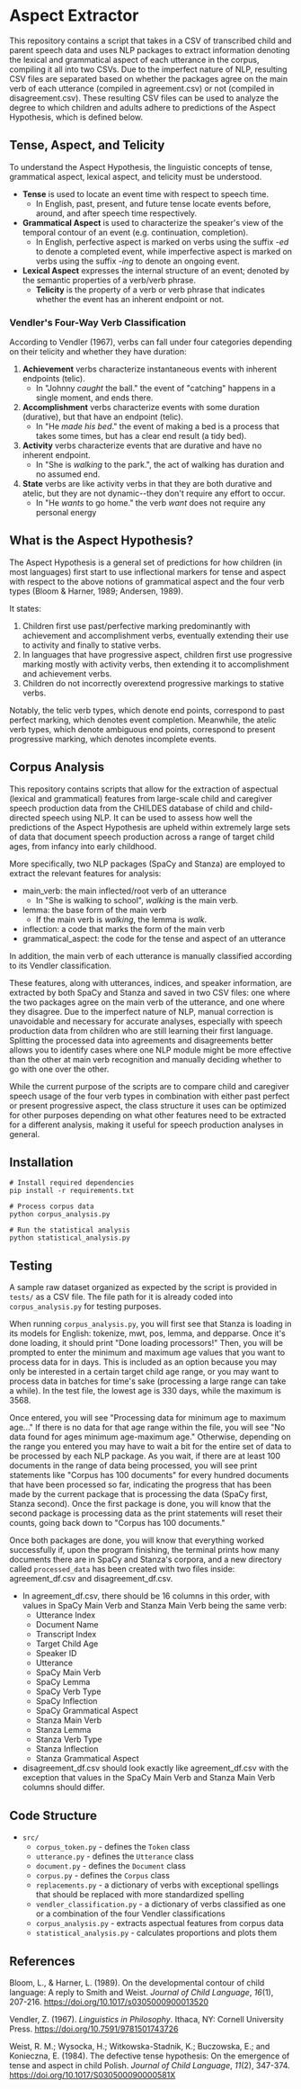 # Aspect Extractor
This repository contains a script that takes in a CSV of transcribed child and parent speech data and uses NLP packages 
to extract information denoting the lexical and grammatical aspect of each utterance in the corpus, compiling it all 
into two CSVs. Due to the imperfect nature of NLP, resulting CSV files are separated based on whether the packages agree
on the main verb of each utterance (compiled in agreement.csv) or not (compiled in disagreement.csv). These resulting 
CSV files can be used to analyze the degree to which children and adults adhere to predictions of the Aspect 
Hypothesis, which is defined below.

## Tense, Aspect, and Telicity
To understand the Aspect Hypothesis, the linguistic concepts of tense, grammatical aspect, lexical aspect, and telicity
must be understood.
- **Tense** is used to locate an event time with respect to speech time.
  - In English, past, present, and future tense locate events before, around, and after speech time respectively.
- **Grammatical Aspect** is used to characterize the speaker's view of the temporal contour of an event (e.g. continuation, completion).
  - In English, perfective aspect is marked on verbs using the suffix _-ed_ to denote a completed event, while imperfective aspect is marked on verbs using the suffix _-ing_ to denote an ongoing event.
- **Lexical Aspect** expresses the internal structure of an event; denoted by the semantic properties of a verb/verb phrase.
  - **Telicity** is the property of a verb or verb phrase that indicates whether the event has an inherent endpoint or not.

### Vendler's Four-Way Verb Classification
According to Vendler (1967), verbs can fall under four categories depending on their telicity and whether they have duration:
1. **Achievement** verbs characterize instantaneous events with inherent endpoints (telic).
   - In "Johnny _caught_ the ball." the event of "catching" happens in a single moment, and ends there.
2. **Accomplishment** verbs characterize events with some duration (durative), but that have an endpoint (telic).
   - In "He _made his bed_." the event of making a bed is a process that takes some times, but has a clear end result (a tidy bed).
3. **Activity** verbs characterize events that are durative and have no inherent endpoint.
   - In "She is _walking_ to the park.", the act of walking has duration and no assumed end.
4. **State** verbs are like activity verbs in that they are both durative and atelic, but they are not dynamic--they don't require any effort to occur.
   - In "He _wants_ to go home." the verb _want_ does not require any personal energy

## What is the Aspect Hypothesis?
The Aspect Hypothesis is a general set of predictions for how children (in most languages) first start to use inflectional markers for tense 
and aspect with respect to the above notions of grammatical aspect and the four verb types (Bloom & Harner, 1989; Andersen, 1989).

It states:
1. Children first use past/perfective marking predominantly with achievement and accomplishment verbs, eventually extending their use to activity and finally to stative verbs.
2. In languages that have progressive aspect, children first use progressive marking mostly with activity verbs, then extending it to accomplishment and achievement verbs.
3. Children do not incorrectly overextend progressive markings to stative verbs.

Notably, the telic verb types, which denote end points, correspond to past perfect marking, which denotes event 
completion. 
Meanwhile, the atelic verb types, which denote ambiguous end points, correspond to present progressive marking, which 
denotes incomplete events.

## Corpus Analysis
This repository contains scripts that allow for the extraction of aspectual (lexical and grammatical) features from 
large-scale child and caregiver speech production data from the CHILDES database of child and child-directed speech
using NLP. It can be used to assess how well the predictions of the Aspect Hypothesis are upheld within extremely large 
sets of data that document speech production across a range of target child ages, from infancy into early childhood.

More specifically, two NLP packages (SpaCy and Stanza) are employed to extract the relevant features for analysis:
- main_verb: the main inflected/root verb of an utterance
  - In "She is walking to school", _walking_ is the main verb.
- lemma: the base form of the main verb
  - If the main verb is _walking_, the lemma is _walk_.
- inflection: a code that marks the form of the main verb
- grammatical_aspect: the code for the tense and aspect of an utterance

In addition, the main verb of each utterance is manually classified according to its Vendler classification.

These features, along with utterances, indices, and speaker information, are extracted by both SpaCy and Stanza and 
saved in two CSV files: one where the two packages agree on the main verb of the utterance, and one where they 
disagree. Due to the imperfect nature of NLP, manual correction is unavoidable and necessary for accurate analyses, 
especially with speech production data from children who are still learning their first language. Splitting the 
processed data into agreements and disagreements better allows you to identify cases where one NLP module might be 
more effective than the other at main verb recognition and manually deciding whether to go with one over the other.

While the current purpose of the scripts are to compare child and caregiver speech usage of the four verb types in 
combination with either past perfect or present progressive aspect, the class structure it uses can be optimized for 
other purposes depending on what other features need to be extracted for a different analysis, making it useful for 
speech production analyses in general.

## Installation
```
# Install required dependencies
pip install -r requirements.txt

# Process corpus data
python corpus_analysis.py

# Run the statistical analysis
python statistical_analysis.py
```

## Testing
A sample raw dataset organized as expected by the script is provided in `tests/` as a CSV file. The file path for it is 
already coded into `corpus_analysis.py` for testing purposes.

When running `corpus_analysis.py`, you will first see that Stanza is loading in its models for English: tokenize, mwt, 
pos, lemma, and depparse. Once it's done loading, it should print "Done loading processors!"
Then, you will be prompted to enter the minimum and maximum age values that you want to process data for in days. This 
is included as an option because you may only be interested in a certain target child age range, or you may want to 
process data in batches for time's sake (processing a large range can take a while). In the test file, the lowest age 
is 330 days, while the maximum is 3568.

Once entered, you will see "Processing data for minimum age to maximum age..."
If there is no data for that age range within the file, you will see "No data found for ages minimum age-maximum age."
Otherwise, depending on the range you entered you may have to wait a bit for the entire set of data to be processed by 
each NLP package. As you wait, if there are at least 100 documents in the range of data being processed, you will see 
print statements like "Corpus has 100 documents" for every hundred documents that have been processed so far, 
indicating the progress that has been made by the current package that is processing the data (SpaCy first, Stanza 
second). Once the first package is done, you will know that the second package is processing data as the print 
statements will reset their counts, going back down to "Corpus has 100 documents."

Once both packages are done, you will know that everything worked successfully if, upon the program finishing, the 
terminal prints how many documents there are in SpaCy and Stanza's corpora, and a new directory called `processed_data` 
has been created with two files inside: agreement_df.csv and disagreement_df.csv.
- In agreement_df.csv, there should be 16 columns in this order, with values in SpaCy Main Verb and Stanza Main Verb being the same verb:
  - Utterance Index
  - Document Name
  - Transcript Index
  - Target Child Age
  - Speaker ID
  - Utterance
  - SpaCy Main Verb
  - SpaCy Lemma
  - SpaCy Verb Type
  - SpaCy Inflection
  - SpaCy Grammatical Aspect
  - Stanza Main Verb
  - Stanza Lemma
  - Stanza Verb Type
  - Stanza Inflection
  - Stanza Grammatical Aspect
- disagreement_df.csv should look exactly like agreement_df.csv with the exception that values in the SpaCy Main Verb and Stanza Main Verb columns should differ.


## Code Structure
- `src/`
  - `corpus_token.py` - defines the `Token` class
  - `utterance.py` - defines the `Utterance` class
  - `document.py` - defines the `Document` class
  - `corpus.py` - defines the `Corpus` class
  - `replacements.py` - a dictionary of verbs with exceptional spellings that should be replaced with more standardized spelling
  - `vendler_classification.py` - a dictionary of verbs classified as one or a combination of the four Vendler classifications
  - `corpus_analysis.py` - extracts aspectual features from corpus data
  - `statistical_analysis.py` - calculates proportions and plots them

## References
Bloom, L., & Harner, L. (1989). On the developmental contour of child language: A reply to Smith and Weist. _Journal of Child Language_, _16_(1), 207-216. https://doi.org/10.1017/s0305000900013520

Vendler, Z. (1967). _Linguistics in Philosophy_. Ithaca, NY: Cornell University Press. https://doi.org/10.7591/9781501743726

Weist, R. M.; Wysocka, H.; Witkowska-Stadnik, K.; Buczowska, E.; and Konieczna, E. (1984). The defective tense hypothesis: On the emergence of tense and aspect in child Polish. _Journal of Child Language_, _11_(2), 347-374. https://doi.org/10.1017/S030500090000581X